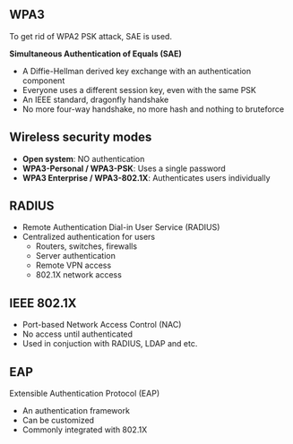 ## WPA3

To get rid of WPA2 PSK attack, SAE is used.

**Simultaneous Authentication of Equals (SAE)**
- A Diffie-Hellman derived key exchange with an authentication component
- Everyone uses a different session key, even with the same PSK
- An IEEE standard, dragonfly handshake
- No more four-way handshake, no more hash and nothing to bruteforce

## Wireless security modes

- **Open system**: NO authentication
- **WPA3-Personal / WPA3-PSK**: Uses a single password
- **WPA3 Enterprise / WPA3-802.1X**: Authenticates users individually


## RADIUS

- Remote Authentication Dial-in User Service (RADIUS)
- Centralized authentication for users
	- Routers, switches, firewalls
	- Server authentication
	- Remote VPN access
	- 802.1X network access

## IEEE 802.1X

- Port-based Network Access Control (NAC)
- No access until authenticated
- Used in conjuction with RADIUS, LDAP and etc.

## EAP

Extensible Authentication Protocol (EAP)
- An authentication framework
- Can be customized
- Commonly integrated with 802.1X
